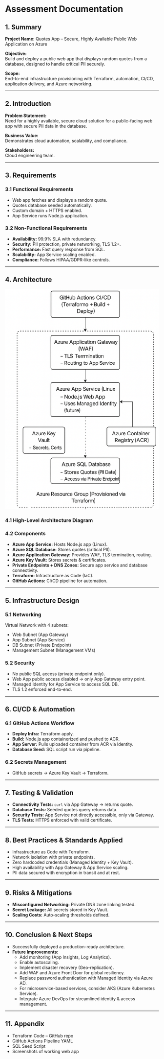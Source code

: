 # Assessment Documentation

## 1. Summary

**Project Name:** Quotes App – Secure, Highly Available Public Web Application on Azure  

**Objective:**  
Build and deploy a public web app that displays random quotes from a database, designed to handle critical PII securely.  

**Scope:**  
End-to-end infrastructure provisioning with Terraform, automation, CI/CD, application delivery, and Azure networking.  

---

## 2. Introduction

**Problem Statement:**  
Need for a highly available, secure cloud solution for a public-facing web app with secure PII data in the database.  

**Business Value:**  
Demonstrates cloud automation, scalability, and compliance.  

**Stakeholders:**  
Cloud engineering team.  

---

## 3. Requirements

### 3.1 Functional Requirements
- Web app fetches and displays a random quote.  
- Quotes database seeded automatically.  
- Custom domain + HTTPS enabled.  
- App Service runs Node.js application.  

### 3.2 Non-Functional Requirements
- **Availability:** 99.9% SLA with redundancy.  
- **Security:** PII protection, private networking, TLS 1.2+.  
- **Performance:** Fast query response from SQL.  
- **Scalability:** App Service scaling enabled.  
- **Compliance:** Follows HIPAA/GDPR-like controls.  

---

## 4. Architecture

![Architecture Diagram](./Architecture.png)

### 4.1 High-Level Architecture Diagram

### 4.2 Components
- **Azure App Service:** Hosts Node.js app (Linux).  
- **Azure SQL Database:** Stores quotes (critical PII).  
- **Azure Application Gateway:** Provides WAF, TLS termination, routing.  
- **Azure Key Vault:** Stores secrets & certificates.  
- **Private Endpoints + DNS Zones:** Secure app service and database connectivity.  
- **Terraform:** Infrastructure as Code (IaC).  
- **GitHub Actions:** CI/CD pipeline for automation.  

---

## 5. Infrastructure Design

### 5.1 Networking
Virtual Network with 4 subnets:  
- Web Subnet (App Gateway)  
- App Subnet (App Service)  
- DB Subnet (Private Endpoint)  
- Management Subnet (Management VMs)  

### 5.2 Security
- No public SQL access (private endpoint only).  
- Web App public access disabled → only App Gateway entry point.  
- Managed Identity for App Service to access SQL DB.  
- TLS 1.2 enforced end-to-end.  


---

## 6. CI/CD & Automation

### 6.1 GitHub Actions Workflow
- **Deploy Infra:** Terraform apply.  
- **Build:** Node.js app containerized and pushed to ACR.  
- **App Server:** Pulls uploaded container from ACR via Identity.  
- **Database Seed:** SQL script run via pipeline.  

### 6.2 Secrets Management
- GitHub secrets → Azure Key Vault → Terraform.  

---

## 7. Testing & Validation
- **Connectivity Tests:** `curl` via App Gateway → returns quote.  
- **Database Tests:** Seeded quotes query returns data.  
- **Security Tests:** App Service not directly accessible, only via Gateway.  
- **TLS Tests:** HTTPS enforced with valid certificate.  

---

## 8. Best Practices & Standards Applied
- Infrastructure as Code with Terraform.  
- Network isolation with private endpoints.  
- Zero hardcoded credentials (Managed Identity + Key Vault).  
- High availability with App Gateway & App Service scaling.  
- PII data secured with encryption in transit and at rest.  

---

## 9. Risks & Mitigations
- **Misconfigured Networking:** Private DNS zone linking tested.  
- **Secret Leakage:** All secrets stored in Key Vault.  
- **Scaling Costs:** Auto-scaling thresholds defined.  

---

## 10. Conclusion & Next Steps
- Successfully deployed a production-ready architecture.  
- **Future Improvements:**  
  - Add monitoring (App Insights, Log Analytics).  
  - Enable autoscaling.  
  - Implement disaster recovery (Geo-replication).  
  - Add WAF and Azure Front Door for global resiliency.  
  - Replace password authentication with Managed Identity via Azure AD.  
  - For microservice-based services, consider AKS (Azure Kubernetes Service).  
  - Integrate Azure DevOps for streamlined identity & access management.  

---

## 11. Appendix
- Terraform Code – GitHub repo  
- GitHub Actions Pipeline YAML  
- SQL Seed Script  
- Screenshots of working web app  



